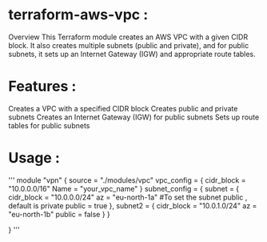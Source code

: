 # terraform-aws-vpc :

Overview
This Terraform module creates an AWS VPC with a given CIDR block. It also creates multiple subnets (public and private), and for public subnets, it sets up an Internet Gateway (IGW) and appropriate route tables.

# Features : 

Creates a VPC with a specified CIDR block
Creates public and private subnets
Creates an Internet Gateway (IGW) for public subnets
Sets up route tables for public subnets

# Usage :

'''
module "vpn" {
    source = "./modules/vpc"
    vpc_config = {
      cidr_block = "10.0.0.0/16"
      Name = "your_vpc_name"
    }
subnet_config = {
  subnet = {
    cidr_block = "10.0.0.0/24"
    az         = "eu-north-1a"
    #To set the subnet public , default is private
    public     = true
  },
  subnet2 = {
    cidr_block = "10.0.1.0/24"
    az         = "eu-north-1b"
    public     = false
  }
}

}
'''
